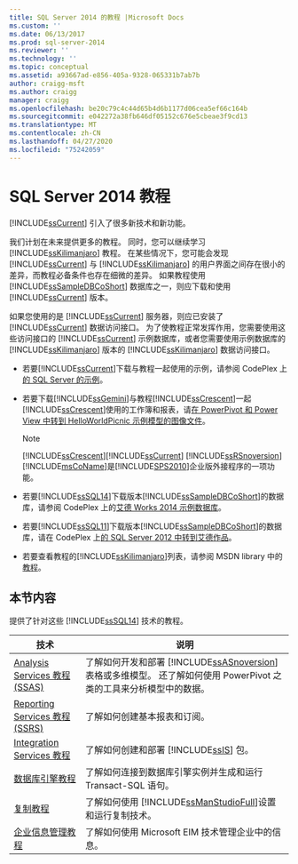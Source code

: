 ```yaml
---
title: SQL Server 2014 的教程 |Microsoft Docs
ms.custom: ''
ms.date: 06/13/2017
ms.prod: sql-server-2014
ms.reviewer: ''
ms.technology: ''
ms.topic: conceptual
ms.assetid: a93667ad-e856-405a-9328-065331b7ab7b
author: craigg-msft
ms.author: craigg
manager: craigg
ms.openlocfilehash: be20c79c4c44d65b4d6b1177d06cea5ef66c164b
ms.sourcegitcommit: e042272a38fb646df05152c676e5cbeae3f9cd13
ms.translationtype: MT
ms.contentlocale: zh-CN
ms.lasthandoff: 04/27/2020
ms.locfileid: "75242059"
---
```

# <a name="tutorials-for-sql-server-2014"></a>SQL Server 2014 教程
  [!INCLUDE[ssCurrent](../includes/sscurrent-md.md)] 引入了很多新技术和新功能。  
  
 我们计划在未来提供更多的教程。 同时，您可以继续学习 [!INCLUDE[ssKilimanjaro](../includes/sskilimanjaro-md.md)] 教程。 在某些情况下，您可能会发现 [!INCLUDE[ssCurrent](../includes/sscurrent-md.md)] 与 [!INCLUDE[ssKilimanjaro](../includes/sskilimanjaro-md.md)] 的用户界面之间存在很小的差异，而教程必备条件也存在细微的差异。 如果教程使用 [!INCLUDE[ssSampleDBCoShort](../includes/sssampledbcoshort-md.md)] 数据库之一，则应下载和使用 [!INCLUDE[ssCurrent](../includes/sscurrent-md.md)] 版本。  
  
 如果您使用的是 [!INCLUDE[ssCurrent](../includes/sscurrent-md.md)] 服务器，则应已安装了 [!INCLUDE[ssCurrent](../includes/sscurrent-md.md)] 数据访问接口。 为了使教程正常发挥作用，您需要使用这些访问接口的 [!INCLUDE[ssCurrent](../includes/sscurrent-md.md)] 示例数据库，或者您需要使用示例数据库的 [!INCLUDE[ssKilimanjaro](../includes/sskilimanjaro-md.md)] 版本的 [!INCLUDE[ssKilimanjaro](../includes/sskilimanjaro-md.md)] 数据访问接口。  
  
-   若要[!INCLUDE[ssCurrent](../includes/sscurrent-md.md)]下载与教程一起使用的示例，请参阅 CodePlex 上[的 SQL Server 的示例](https://social.technet.microsoft.com/wiki/contents/articles/3735.sql-server-samples-readme.aspx#About_Crescent_Sample_Images)。  
  
-   若要下载[!INCLUDE[ssGemini](../includes/ssgemini-md.md)]与教程[!INCLUDE[ssCrescent](../includes/sscrescent-md.md)]一起[!INCLUDE[ssCrescent](../includes/sscrescent-md.md)]使用的工作簿和报表，请[在 PowerPivot 和 Power View 中转到 HelloWorldPicnic 示例模型的图像文件](https://www.microsoft.com/download/details.aspx?id=26719)。  
  
    > [!NOTE]  
    >  [!INCLUDE[ssCrescent](../includes/sscrescent-md.md)][!INCLUDE[ssCurrent](../includes/sscurrent-md.md)] [!INCLUDE[ssRSnoversion](../includes/ssrsnoversion-md.md)] [!INCLUDE[msCoName](../includes/msconame-md.md)]是[!INCLUDE[SPS2010](../includes/sps2010-md.md)]企业版外接程序的一项功能。  
  
-   若要[!INCLUDE[ssSQL14](../includes/sssql14-md.md)]下载版本[!INCLUDE[ssSampleDBCoShort](../includes/sssampledbcoshort-md.md)]的数据库，请参阅 CodePlex 上的[艾德 Works 2014 示例数据库](https://msftdbprodsamples.codeplex.com/releases/view/125550)。  
  
-   若要[!INCLUDE[ssSQL11](../includes/sssql11-md.md)]下载版本[!INCLUDE[ssSampleDBCoShort](../includes/sssampledbcoshort-md.md)]的数据库，请在 CodePlex 上[的 SQL Server 2012 中转到艾德作品](https://msftdbprodsamples.codeplex.com/releases/view/55330)。  
  
-   若要查看教程的[!INCLUDE[ssKilimanjaro](../includes/sskilimanjaro-md.md)]列表，请参阅 MSDN library 中的[教程](https://msdn.microsoft.com/library/ms167593.aspx)。  
  
## <a name="in-this-section"></a>本节内容  
 提供了针对这些 [!INCLUDE[ssSQL14](../includes/sssql14-md.md)] 技术的教程。  
  
|技术|说明|  
|----------------|-----------------|  
|[Analysis Services 教程 (SSAS)](https://docs.microsoft.com/analysis-services/analysis-services-tutorials-ssas)|了解如何开发和部署 [!INCLUDE[ssASnoversion](../includes/ssasnoversion-md.md)] 表格或多维模型。 还了解如何使用 PowerPivot 之类的工具来分析模型中的数据。|  
|[Reporting Services 教程 (SSRS)](../reporting-services/reporting-services-tutorials-ssrs.md)|了解如何创建基本报表和订阅。|  
|[Integration Services 教程](../integration-services/integration-services-tutorials.md)|了解如何创建和部署 [!INCLUDE[ssIS](../includes/ssis-md.md)] 包。|  
|[数据库引擎教程](../relational-databases/database-engine-tutorials.md)|了解如何连接到数据库引擎实例并生成和运行 Transact-SQL 语句。|  
|[复制教程](../relational-databases/replication/replication-tutorials.md)|了解如何使用 [!INCLUDE[ssManStudioFull](../includes/ssmanstudiofull-md.md)]设置和运行复制技术。|  
|[企业信息管理教程](../../2014/tutorials/enterprise-information-management-tutorials.md)|了解如何使用 Microsoft EIM 技术管理企业中的信息。|  
  
